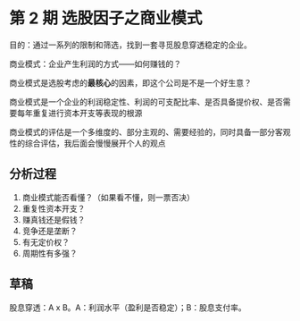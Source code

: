# 第 2 期 选股因子之商业模式

目的：通过一系列的限制和筛选，找到一套寻觅股息穿透稳定的企业。

商业模式：企业产生利润的方式——如何赚钱的？

商业模式是选股考虑的**最核心**的因素，即这个公司是不是一个好生意？

商业模式是一个企业的利润稳定性、利润的可支配比率、是否具备提价权、是否需要每年重复进行资本开支等表现的根源

商业模式的评估是一个多维度的、部分主观的、需要经验的，同时具备一部分客观性的综合评估，我后面会慢慢展开个人的观点

## 分析过程

1. 商业模式能否看懂？（如果看不懂，则一票否决）
2. 重复性资本开支？
3. 赚真钱还是假钱？
4. 竞争还是垄断？
5. 有无定价权？
6. 周期性有多强？


## 草稿

股息穿透：A x B。A：利润水平（盈利是否稳定）；B：股息支付率。
